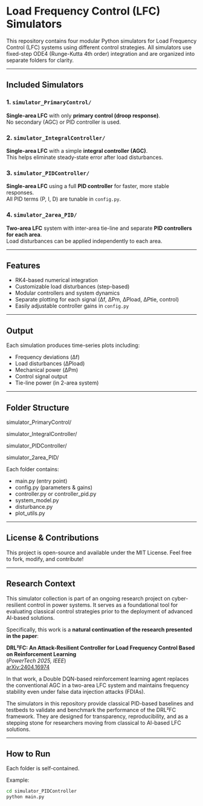 # Load Frequency Control (LFC) Simulators

This repository contains four modular Python simulators for Load Frequency Control (LFC) systems using different control strategies. All simulators use fixed-step ODE4 (Runge-Kutta 4th order) integration and are organized into separate folders for clarity.

---

## Included Simulators

### 1. `simulator_PrimaryControl/`  
**Single-area LFC** with only **primary control (droop response)**.  
No secondary (AGC) or PID controller is used.

### 2. `simulator_IntegralController/`  
**Single-area LFC** with a simple **integral controller (AGC)**.  
This helps eliminate steady-state error after load disturbances.

### 3. `simulator_PIDController/`  
**Single-area LFC** using a full **PID controller** for faster, more stable responses.  
All PID terms (P, I, D) are tunable in `config.py`.

### 4. `simulator_2area_PID/`  
**Two-area LFC** system with inter-area tie-line and separate **PID controllers for each area**.  
Load disturbances can be applied independently to each area.

---

##  Features

- RK4-based numerical integration
- Customizable load disturbances (step-based)
- Modular controllers and system dynamics
- Separate plotting for each signal (Δf, ΔPm, ΔPload, ΔPtie, control)
- Easily adjustable controller gains in `config.py`

---

##  Output

Each simulation produces time-series plots including:

- Frequency deviations (Δf)
- Load disturbances (ΔPload)
- Mechanical power (ΔPm)
- Control signal output
- Tie-line power (in 2-area system)

---

##  Folder Structure

simulator_PrimaryControl/ 

simulator_IntegralController/

simulator_PIDController/

simulator_2area_PID/


Each folder contains:

- main.py (entry point)
- config.py (parameters & gains)
- controller.py or controller_pid.py
- system_model.py
- disturbance.py
- plot_utils.py

---

##   License & Contributions

This project is open-source and available under the MIT License.
Feel free to fork, modify, and contribute!

---

##  Research Context

This simulator collection is part of an ongoing research project on cyber-resilient control in power systems. It serves as a foundational tool for evaluating classical control strategies prior to the deployment of advanced AI-based solutions.

Specifically, this work is a **natural continuation of the research presented in the paper**:

**DRL²FC: An Attack-Resilient Controller for Load Frequency Control Based on Reinforcement Learning**  
(*PowerTech 2025, IEEE*)  
[arXiv:2404.16974](https://arxiv.org/abs/2404.16974)

In that work, a Double DQN-based reinforcement learning agent replaces the conventional AGC in a two-area LFC system and maintains frequency stability even under false data injection attacks (FDIAs). 

The simulators in this repository provide classical PID-based baselines and testbeds to validate and benchmark the performance of the DRL²FC framework. They are designed for transparency, reproducibility, and as a stepping stone for researchers moving from classical to AI-based LFC solutions.

---

##  How to Run

Each folder is self-contained.

Example:

```bash
cd simulator_PIDController
python main.py








